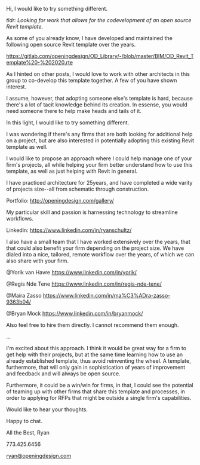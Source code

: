 Hi, I would like to try something different.

*tldr: Looking for work that allows for the codevelopment of an open source Revit template.*

As some of you already know, I have developed and maintained the following open source Revit template over the years.

https://gitlab.com/openingdesign/OD_Library/-/blob/master/BIM/OD_Revit_Template%20-%202020.rte

As I hinted on other posts, I would love to work with other architects in this group to co-develop this template together.  A few of you have shown interest.

I assume, however, that adopting someone else's template is hard, because there's a lot of tacit knowledge behind its creation. In essense, you would need someone there to help make heads and tails of it.

In this light, I would like to try something different. 

I was wondering if there's any firms that are both looking for additional help on a project, but are also interested in potentially adopting this existing Revit template as well.

I would like to propose an approach where I could help manage one of your firm's projects, all while helping your firm better understand how to use this template, as well as just helping with Revit in general. 

I have practiced architecture for 25years, and have completed a wide varity of projects size--all from schematic through construction. 

Portfolio: http://openingdesign.com/gallery/

My particular skill and passion is harnessing technology to streamline workflows.

Linkedin: https://www.linkedin.com/in/ryanschultz/

I also have a small team that I have worked extensively over the years, that that could also benefit your firm depending on the project size.  We have dialed into a nice, tailored, remote workflow over the years, of which we can also share with your firm.

@Yorik van Havre https://www.linkedin.com/in/yorik/

@Regis Nde Tene https://www.linkedin.com/in/regis-nde-tene/

@Maíra Zasso https://www.linkedin.com/in/ma%C3%ADra-zasso-9363b04/

@Bryan Mock https://www.linkedin.com/in/bryanmock/

Also feel free to hire them directly.  I cannot recommend them enough.

...

I'm excited about this approach. I think it would be great way for a firm to get help with their projects, but at the same time learning how to use an already established template, thus avoid reinventing the wheel.  A template, furthermore, that will only gain in sophistication of years of improvement and feedback and will always be open source.

Furthermore, it could be a win/win for firms, in that, I could see the potential of teaming up with other firms that share this template and processes, in order to applying for RFPs that might be outside a single firm's capabilities. 

Would like to hear your thoughts. 

Happy to chat.

All the Best, Ryan

773.425.6456

ryan@openingdesign.com
